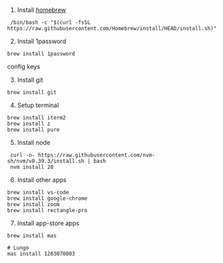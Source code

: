 1. Install [homebrew](https://brew.sh/)

```
 /bin/bash -c "$(curl -fsSL https://raw.githubusercontent.com/Homebrew/install/HEAD/install.sh)"
```

2. Install 1password

```
brew install 1password
```

config keys

3. Install git

```
brew install git
```

4. Setup terminal

```
brew install iterm2
brew install z
brew install pure
```

5. Install node

```
 curl -o- https://raw.githubusercontent.com/nvm-sh/nvm/v0.39.3/install.sh | bash
 nvm install 20
```

6. Install other apps

```
brew install vs-code
brew install google-chrome
brew install zoom
brew install rectangle-pro
```

7. Install app-store apps

```
brew install mas

# Lungo
mas install 1263070803
```

<!-- TODO
1. download `/Users/thomas/Library/Mobile Documents/com~apple~CloudDocs/com.googlecode.iterm2.plist`

2. Install more things

```
brew install iterm
brew install zoom
brew install vs-code
brew install install google-chrome
```
-->
